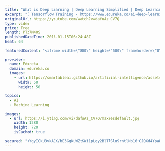 ```yaml
---
title: "What is Deep Learning | Deep Learning Simplified | Deep Learning Tutorial | Edureka"
excerpt: "( Tensorflow Training - https://www.edureka.co/ai-deep-learning-with-tensorflow ) This Edureka \"What is Deep Learning\" video (Blog: https://goo.gl/4zxMfU) will help you to understand about the relationship between Deep Learning, Machine Learning and Artificial Intelligence and how Deep Learning came"
originalUrl: https://youtube.com/watch?v=dafuAz_CV7Q
type: video
price: Free
length: PT27M40S
publishedDateTime: 2018-01-15T06:24:48Z
heat: 64

featuredContent: "<iframe width=\"800\" height=\"500\" frameborder=\"0\" src=\"https://www.youtube.com/embed/dafuAz_CV7Q\" allow=\"accelerometer; autoplay; encrypted-media; gyroscope; picture-in-picture\" allowfullscreen></iframe>"

provider:
  name: Edureka
  domain: edureka.co
  images:
    - url: https://smartableai.github.io/artificial-intelligence/assets/images/organizations/edureka.co-50x50.jpg
      width: 50
      height: 50

topics:
  - AI
  - Machine Learning

images:
  - url: https://i.ytimg.com/vi/dafuAz_CV7Q/maxresdefault.jpg
    width: 1280
    height: 720
    isCached: true

secured: "kYgyICkU3vkA1X/bE3GgKuWZtKWi1pLqy2BlTlSlu9rntlNb16+CJQXd4YpaWk6bJGd3r0BaR+jFVBa3KDR2pa4640r5j4RC2v8NMGsZlciyoomrG4Q55YQOFQfOQ2ZhMLJI2jKtgY86rZnUoSc2ssqHUL2LBuEioQn71+s1tIoiTWEKqtWuH7onwkHGSaO6DbYiW1XWSO8BkL/g6BVk8k2gp7i6blidHZqzgVmy/yxaKFq54Ki2xAeHPKk591elu08hVJwDWHO9EsreoSjv1Cs9NEa0/uFBWwT2DM3PvexXQ6jGdJodab2+PywPp676WaUfkXCgpDjfuwpJ+LKjH0nxPM6lXMJvHZeD9s+Y0G0T1QtQt9ddHq/B4inAe68iVmgET8/iJkvRz1HRhjBnEKf3u8fSxms7Cd4b8iw7OOmiaKLLTA7V1yuz1BodG0/f;/pbP6gO2msd45lmWKDuiRQ=="
---
```


